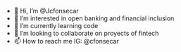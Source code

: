 - 👋 Hi, I’m @Jcfonsecar
- 👀 I’m interested in open banking and financial inclusion 
- 🌱 I’m currently learning code 
- 💞️ I’m looking to collaborate on proyects of fintech
- 📫 How to reach me IG: @cfonsecar

<!---
Jcfonsecar/Jcfonsecar is a ✨ special ✨ repository because its `README.md` (this file) appears on your GitHub profile.
You can click the Preview link to take a look at your changes.
--->
